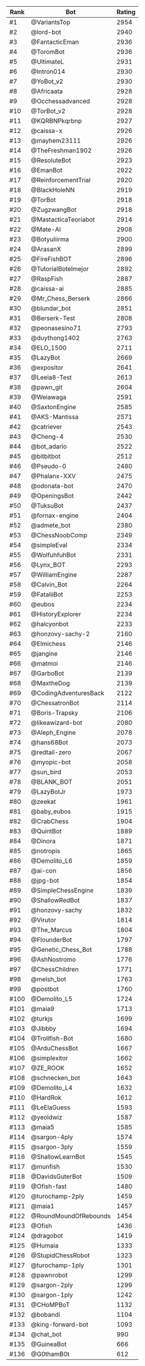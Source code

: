 Rank|Bot|Rating
---|---|---
#1|@VariantsTop|2954
#2|@lord-bot|2940
#3|@FantacticEman|2936
#4|@ToromBot|2936
#5|@UltimateL|2931
#6|@Intron014|2930
#7|@YoBot_v2|2930
#8|@Africaata|2928
#9|@Occhessadvanced|2928
#10|@TorBot_v2|2928
#11|@KQRBNPkqrbnp|2927
#12|@caissa-x|2926
#13|@mayhem23111|2926
#14|@TheFreshman1902|2926
#15|@ResoluteBot|2923
#16|@EmanBot|2922
#17|@ReinforcementTrial|2920
#18|@BlackHoleNN|2919
#19|@TorBot|2918
#20|@ZugzwangBot|2918
#21|@MastacticaTeoriabot|2914
#22|@Mate-AI|2908
#23|@Botyuliirma|2900
#24|@ArasanX|2899
#25|@FireFishBOT|2896
#26|@TutorialBotelmejor|2892
#27|@RaspFish|2887
#28|@caissa-ai|2885
#29|@Mr_Chess_Berserk|2866
#30|@blundar_bot|2851
#31|@Berserk-Test|2808
#32|@peonasesino71|2793
#33|@duythong1402|2763
#34|@ELO_1500|2711
#35|@LazyBot|2669
#36|@expositor|2641
#37|@Leela8-Test|2613
#38|@pawn_git|2604
#39|@Weiawaga|2591
#40|@SaxtonEngine|2585
#41|@AKS-Mantissa|2571
#42|@catriever|2543
#43|@Cheng-4|2530
#44|@bot_adario|2522
#45|@bitbitbot|2512
#46|@Pseudo-0|2480
#47|@Phalanx-XXV|2475
#48|@odonata-bot|2470
#49|@OpeningsBot|2442
#50|@TuksuBot|2437
#51|@fornax-engine|2404
#52|@admete_bot|2380
#53|@ChessNoobComp|2349
#54|@simpleEval|2334
#55|@WolfuhfuhBot|2331
#56|@Lynx_BOT|2293
#57|@WilliamEngine|2287
#58|@Calvin_Bot|2264
#59|@FataliiBot|2253
#60|@eubos|2234
#61|@HistoryExplorer|2234
#62|@halcyonbot|2233
#63|@honzovy-sachy-2|2160
#64|@Elmichess|2146
#65|@jangine|2146
#66|@matmoi|2146
#67|@GarboBot|2139
#68|@MaxtheDog|2139
#69|@CodingAdventuresBack|2122
#70|@ChessatronBot|2114
#71|@Boris-Trapsky|2106
#72|@likeawizard-bot|2080
#73|@Aleph_Engine|2078
#74|@hans68Bot|2073
#75|@redtail-zero|2067
#76|@myopic-bot|2058
#77|@sun_bird|2053
#78|@BLANK_BOT|2051
#79|@LazyBotJr|1973
#80|@zeekat|1961
#81|@baby_eubos|1915
#82|@CrabChess|1904
#83|@QuintBot|1889
#84|@Dinora|1871
#85|@notropis|1865
#86|@Demolito_L6|1859
#87|@ai-con|1856
#88|@jpg-bot|1854
#89|@SimpleChessEngine|1839
#90|@ShallowRedBot|1837
#91|@honzovy-sachy|1832
#92|@Virutor|1814
#93|@The_Marcus|1804
#94|@FlounderBot|1797
#95|@Genetic_Chess_Bot|1788
#96|@AshNostromo|1776
#97|@ChessChildren|1771
#98|@melsh_bot|1763
#99|@postbot|1760
#100|@Demolito_L5|1724
#101|@maia9|1713
#102|@turkjs|1699
#103|@Jibbby|1694
#104|@Trollfish-Bot|1680
#105|@ArduChessBot|1667
#106|@simplexitor|1662
#107|@ZE_ROOK|1652
#108|@schnecken_bot|1643
#109|@Demolito_L4|1632
#110|@HardRok|1612
#111|@LeElaGuess|1593
#112|@yeoldwiz|1587
#113|@maia5|1585
#114|@sargon-4ply|1574
#115|@sargon-3ply|1559
#116|@ShallowLearnBot|1545
#117|@munfish|1530
#118|@DavidsGuterBot|1509
#119|@Ofish-fast|1480
#120|@turochamp-2ply|1459
#121|@maia1|1457
#122|@RoundMoundOfRebounds|1454
#123|@Ofish|1436
#124|@dragobot|1419
#125|@Humaia|1333
#126|@StupidChessRobot|1323
#127|@turochamp-1ply|1301
#128|@pawnrobot|1299
#129|@sargon-2ply|1299
#130|@sargon-1ply|1242
#131|@CHoMPBoT|1132
#132|@bobandi|1104
#133|@king-forward-bot|1093
#134|@chat_bot|990
#135|@GuineaBot|666
#136|@G0thamB0t|612
